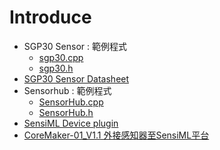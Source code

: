 Introduce
=========
- SGP30 Sensor : 範例程式
    * [sgp30.cpp](./sgp30.cpp)
    * [sgp30.h](./sgp30.h)
- [SGP30 Sensor Datasheet](https://www.mouser.com/pdfdocs/Sensirion_Gas_Sensors_SGP30_Datasheet_EN-1148053.pdf)
- Sensorhub : 範例程式
    * [SensorHub.cpp](./SensorHub(sgp30).cpp)
    * [SensorHub.h](./SensorHub(sgp30).h)
- [SensiML Device plugin](./AIOT2101-simple-stream_new.ssf) 
- [CoreMaker-01_V1.1 外接感知器至SensiML平台](../../CoreMaker-01%20外接sensor至AI.pdf)
